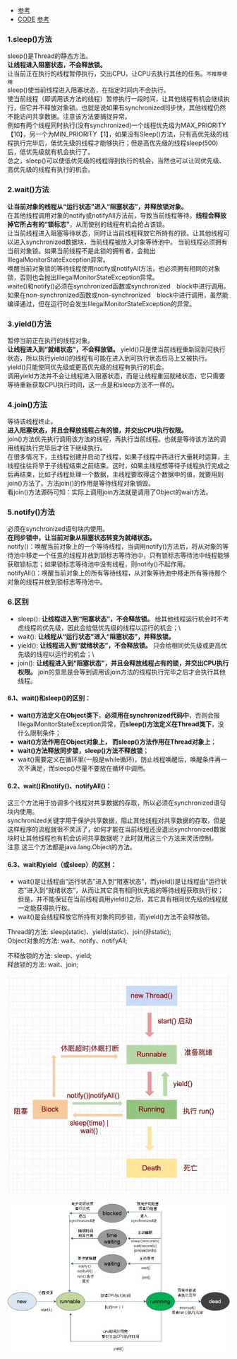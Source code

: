 - [参考](https://www.jianshu.com/p/fa6667dfb4ca)
- [CODE](/多线程和并发/mt/sync/Sync1.java)
<a href="https://www.jianshu.com/p/fa6667dfb4ca" target="_blank">参考</a>

### 1.sleep()方法
sleep()是Thread的静态方法。\
**让线程进入阻塞状态，不会释放锁。**\
让当前正在执行的线程暂停执行，交出CPU，让CPU去执行其他的任务。`不推荐使用`\
sleep()使当前线程进入阻塞状态，在指定时间内不会执行。\
使当前线程（即调用该方法的线程）暂停执行一段时间，让其他线程有机会继续执行，但它并不释放对象锁。也就是说如果有synchronized同步快，其他线程仍然不能访问共享数据。注意该方法要捕捉异常。\
例如有两个线程同时执行(没有synchronized)一个线程优先级为MAX_PRIORITY【10】，另一个为MIN_PRIORITY【1】，如果没有Sleep()方法，只有高优先级的线程执行完毕后，低优先级的线程才能够执行；但是高优先级的线程sleep(500)后，低优先级就有机会执行了。\
总之，sleep()可以使低优先级的线程得到执行的机会，当然也可以让同优先级、高优先级的线程有执行的机会。

### 2.wait()方法
**让当前对象的线程从“运行状态”进入“阻塞状态”，并释放锁对象。**\
在其他线程调用对象的notify或notifyAll方法前，导致当前线程等待。**线程会释放掉它所占有的“锁标志”**，从而使别的线程有机会抢占该锁。\
让当前线程进入阻塞等待状态，同时让当前线程释放它所持有的锁。让其他线程可以进入synchronized数据块，当前线程被放入对象等待池中。
当前线程必须拥有当前对象锁。如果当前线程不是此锁的拥有者，会抛出IllegalMonitorStateException异常。\
唤醒当前对象锁的等待线程使用notify或notifyAll方法，也必须拥有相同的对象锁，否则也会抛出IllegalMonitorStateException异常。\
waite()和notify()必须在synchronized函数或synchronized　block中进行调用。如果在non-synchronized函数或non-synchronized　block中进行调用，虽然能编译通过，但在运行时会发生IllegalMonitorStateException的异常。

### 3.yield()方法
暂停当前正在执行的线程对象。\
**让线程进入到“就绪状态”，不会释放锁。**
yield()只是使当前线程重新回到可执行状态，所以执行yield()的线程有可能在进入到可执行状态后马上又被执行。\
yield()只能使同优先级或更高优先级的线程有执行的机会。\
调用yield方法并不会让线程进入阻塞状态，而是让线程重回就绪状态，它只需要等待重新获取CPU执行时间，这一点是和sleep方法不一样的。

### 4.join()方法
等待该线程终止。\
**进入阻塞状态，并且会释放线程占有的锁，并交出CPU执行权限。**\
join()方法优先执行调用该方法的线程，再执行当前线程。也就是等待该方法的调用线程执行完毕后才往下继续执行。\
在很多情况下，主线程创建并启动了线程，如果子线程中药进行大量耗时运算，主线程往往将早于子线程结束之前结束。这时，如果主线程想等待子线程执行完成之后再结束，比如子线程处理一个数据，主线程要取得这个数据中的值，就要用到join()方法了。方法join()的作用是等待线程对象销毁。\
看join()方法源码可知：实际上调用join方法就是调用了Object的wait方法。

### 5.notify()方法
必须在synchronized语句块内使用。\
**在同步锁中，让当前对象从阻塞状态转变为就绪状态。**\
notify()：唤醒当前对象上的一个等待线程，当调用notify()方法后，将从对象的等待池中移走一个任意的线程并放到锁标志等待池中，只有锁标志等待池中线程能够获取锁标志；如果锁标志等待池中没有线程，则notify()不起作用。\
notifyAll()：唤醒当前对象上的所有等待线程，从对象等待池中移走所有等待那个对象的线程并放到锁标志等待池中。

### 6.区别
- sleep(): **让线程进入到“阻塞状态”，不会释放锁。** 给其他线程运行机会时不考虑线程的优先级，因此会给低优先级的线程以运行的机会；\
- wait(): **让线程从“运行状态”进入“阻塞状态”，并释放锁。**
- yield(): **让线程进入到“就绪状态”，不会释放锁。** 只会给相同优先级或更高优先级的线程以运行的机会；\
- join(): **让线程进入到“阻塞状态”，并且会释放线程占有的锁，并交出CPU执行权限。** join的意思是会等到调用该join方法的线程执行完毕之后才会执行其他线程。

#### 6.1、wait()和sleep()的区别：
- **wait()方法定义在Object类下**，**必须用在synchronized代码中**，否则会报IllegalMonitorStateException异常，而**sleep()方法定义在Thread类下**，没什么限制条件；
- **wait()方法作用在Object对象上， 而sleep()方法作用在Thread对象上**；
- **wait()方法释放同步锁，sleep()方法不释放锁**；
- wait()需要定义在循环里(一般是while循环)，防止线程唤醒后，唤醒条件再一次不满足，而sleep()尽量不要放在循环中调用。

#### 6.2、wait()和notify()、notifyAll()：
这三个方法用于协调多个线程对共享数据的存取，所以必须在synchronized语句块内使用。\
synchronized关键字用于保护共享数据，阻止其他线程对共享数据的存取，但是这样程序的流程就很不灵活了，如何才能在当前线程还没退出synchronized数据块时让其他线程也有机会访问共享数据呢？此时就用这三个方法来灵活控制。\
注意 这三个方法都是java.lang.Object的方法。

#### 6.3、wait和yield（或sleep）的区别：
- wait()是让线程由“运行状态”进入到“阻塞状态”，而yield()是让线程由“运行状态”进入到“就绪状态”，从而让其它具有相同优先级的等待线程获取执行权；但是，并不能保证在当前线程调用yield()之后，其它具有相同优先级的线程就一定能获得执行权。
- wait()是会线程释放它所持有对象的同步锁，而yield()方法不会释放锁。

Thread的方法: sleep(static)、yield(static)、join(非static);\
Object对象的方法: wait、notify、notifyAll;

不释放锁的方法: sleep、yield;\
释放锁的方法: wait、join;

![image](img/sleepwaitjoin.jpg)

![image](img/thread_map.jpg)




